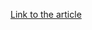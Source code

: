 [Link to the article](https://www.malwarebytes.com/blog/news/2021/12/sidecopy-apt-connecting-lures-to-victims-payloads-to-infrastructure)

